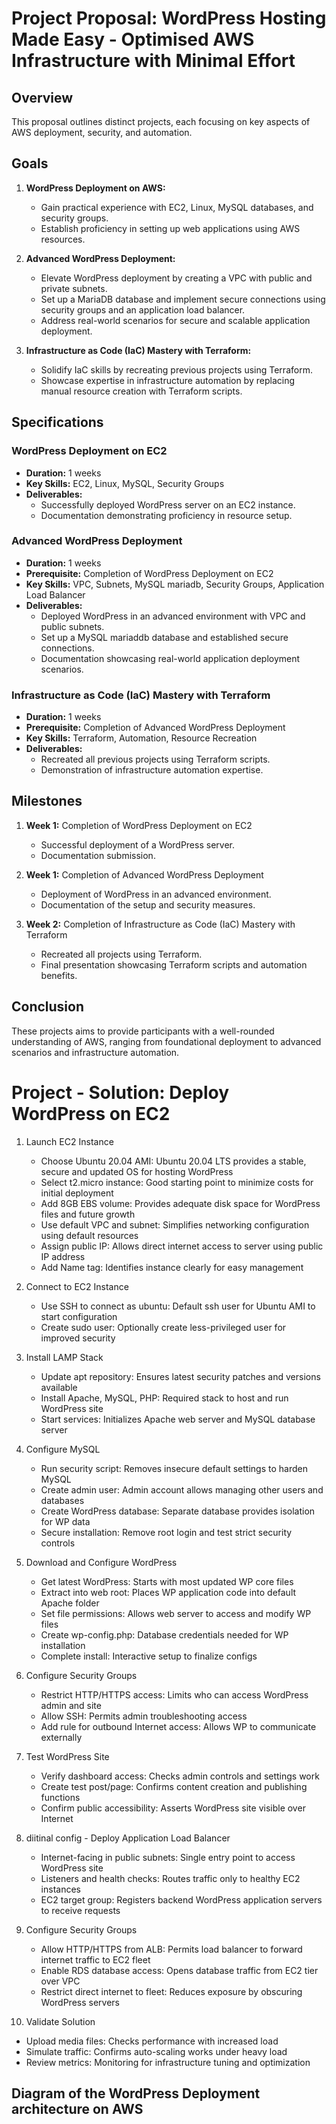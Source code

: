 # Project Proposal: WordPress Hosting Made Easy - Optimised AWS Infrastructure with Minimal Effort

## Overview
This proposal outlines distinct projects, each focusing on key aspects of AWS deployment, security, and automation.

## Goals
1. **WordPress Deployment on AWS:**
   - Gain practical experience with EC2, Linux, MySQL databases, and security groups.
   - Establish proficiency in setting up web applications using AWS resources.

2. **Advanced WordPress Deployment:**
   - Elevate WordPress deployment by creating a VPC with public and private subnets.
   - Set up a MariaDB database and implement secure connections using security groups and an application load balancer.
   - Address real-world scenarios for secure and scalable application deployment.

3. **Infrastructure as Code (IaC) Mastery with Terraform:**
   - Solidify IaC skills by recreating previous projects using Terraform.
   - Showcase expertise in infrastructure automation by replacing manual resource creation with Terraform scripts.

## Specifications
### WordPress Deployment on EC2
- **Duration:** 1 weeks
- **Key Skills:** EC2, Linux, MySQL, Security Groups
- **Deliverables:**
  - Successfully deployed WordPress server on an EC2 instance.
  - Documentation demonstrating proficiency in resource setup.

### Advanced WordPress Deployment
- **Duration:** 1 weeks
- **Prerequisite:** Completion of WordPress Deployment on EC2
- **Key Skills:** VPC, Subnets, MySQL mariadb, Security Groups, Application Load Balancer
- **Deliverables:**
  - Deployed WordPress in an advanced environment with VPC and public subnets.
  - Set up a MySQL mariaddb database and established secure connections.
  - Documentation showcasing real-world application deployment scenarios.

### Infrastructure as Code (IaC) Mastery with Terraform
- **Duration:** 1 weeks
- **Prerequisite:** Completion of Advanced WordPress Deployment
- **Key Skills:** Terraform, Automation, Resource Recreation
- **Deliverables:**
  - Recreated all previous projects using Terraform scripts.
  - Demonstration of infrastructure automation expertise.

## Milestones
1. **Week 1:** Completion of WordPress Deployment on EC2
   - Successful deployment of a WordPress server.
   - Documentation submission.

2. **Week 1:** Completion of Advanced WordPress Deployment
   - Deployment of WordPress in an advanced environment.
   - Documentation of the setup and security measures.

3. **Week 2:** Completion of Infrastructure as Code (IaC) Mastery with Terraform
   - Recreated all projects using Terraform.
   - Final presentation showcasing Terraform scripts and automation benefits.

## Conclusion
These  projects aims to provide participants with a well-rounded understanding of AWS, ranging from foundational deployment to advanced scenarios and infrastructure automation. 

# Project - Solution: Deploy WordPress on EC2

1. Launch EC2 Instance
   - Choose Ubuntu 20.04 AMI: Ubuntu 20.04 LTS provides a stable, secure and updated OS for hosting WordPress
   - Select t2.micro instance: Good starting point to minimize costs for initial deployment
   - Add 8GB EBS volume: Provides adequate disk space for WordPress files and future growth  
   - Use default VPC and subnet: Simplifies networking configuration using default resources
   - Assign public IP: Allows direct internet access to server using public IP address 
   - Add Name tag: Identifies instance clearly for easy management

2. Connect to EC2 Instance
   - Use SSH to connect as ubuntu: Default ssh user for Ubuntu AMI to start configuration
   - Create sudo user: Optionally create less-privileged user for improved security

3. Install LAMP Stack
   - Update apt repository: Ensures latest security patches and versions available
   - Install Apache, MySQL, PHP: Required stack to host and run WordPress site
   - Start services: Initializes Apache web server and MySQL database server

4. Configure MySQL 
   - Run security script: Removes insecure default settings to harden MySQL
   - Create admin user: Admin account allows managing other users and databases
   - Create WordPress database: Separate database provides isolation for WP data
   - Secure installation: Remove root login and test strict security controls

5. Download and Configure WordPress
   - Get latest WordPress: Starts with most updated WP core files
   - Extract into web root: Places WP application code into default Apache folder 
   - Set file permissions: Allows web server to access and modify WP files
   - Create wp-config.php: Database credentials needed for WP installation
   - Complete install: Interactive setup to finalize configs 

6. Configure Security Groups
   - Restrict HTTP/HTTPS access: Limits who can access WordPress admin and site
   - Allow SSH: Permits admin troubleshooting access
   - Add rule for outbound Internet access: Allows WP to communicate externally 

7. Test WordPress Site
   - Verify dashboard access: Checks admin controls and settings work
   - Create test post/page: Confirms content creation and publishing functions
   - Confirm public accessibility: Asserts WordPress site visible over Internet

8. diitinal config -  Deploy Application Load Balancer 
   - Internet-facing in public subnets: Single entry point to access WordPress site
   - Listeners and health checks: Routes traffic only to healthy EC2 instances
   - EC2 target group: Registers backend WordPress application servers to receive requests

9. Configure Security Groups
   - Allow HTTP/HTTPS from ALB: Permits load balancer to forward internet traffic to EC2 fleet  
   - Enable RDS database access: Opens database traffic from EC2 tier over VPC  
   - Restrict direct internet to fleet: Reduces exposure by obscuring WordPress servers

10. Validate Solution
   - Upload media files: Checks performance with increased load
   - Simulate traffic: Confirms auto-scaling works under heavy load
   - Review metrics: Monitoring for infrastructure tuning and optimization


   ## Diagram of the  WordPress Deployment architecture on AWS

  